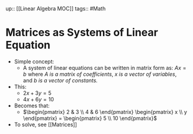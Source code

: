up:: [[Linear Algebra MOC]]
tags:: #Math
# Matrices as Systems of Linear Equation
- Simple concept:
	- A system of linear equations can be written in matrix form as: $Ax=b$ where *$A$ is a matrix of coefficients*, *$x$ is a vector of variables*, and *$b$ is a vector of constants.*
- This:
	- $2x+3y=5$
	- $4x+6y=10$
- Becomes that:
	- $\begin{pmatrix} 2 & 3 \\ 4 & 6 \end{pmatrix} \begin{pmatrix} x \\ y \end{pmatrix} = \begin{pmatrix} 5 \\ 10 \end{pmatrix}$
- To solve, see [[Matrices]]
	